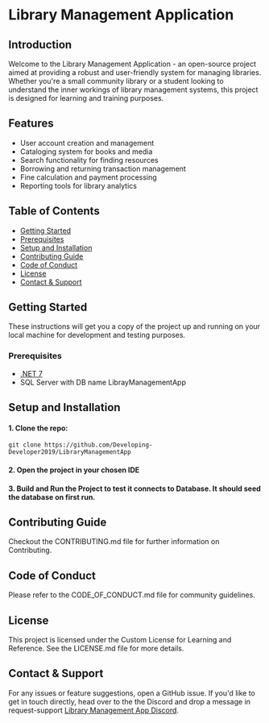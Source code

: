 # Library Management Application

## Introduction
Welcome to the Library Management Application - an open-source project aimed at providing a robust and user-friendly system for managing libraries. Whether you're a small community library or a student looking to understand the inner workings of library management systems, this project is designed for learning and training purposes.

## Features
- User account creation and management
- Cataloging system for books and media
- Search functionality for finding resources
- Borrowing and returning transaction management
- Fine calculation and payment processing
- Reporting tools for library analytics

## Table of Contents
- [Getting Started](#getting-started)
- [Prerequisites](#prerequisites)
- [Setup and Installation](#setup-and-installation)
- [Contributing Guide](#contributing-guide)
- [Code of Conduct](#code-of-conduct)
- [License](#license)
- [Contact & Support](#contact--support)

## Getting Started
These instructions will get you a copy of the project up and running on your local machine for development and testing purposes.

### Prerequisites
- [.NET 7](https://dotnet.microsoft.com/en-us/download/dotnet/7.0)
- SQL Server with DB name LibrayManagementApp

## Setup and Installation

#### 1. Clone the repo:
   ```
   git clone https://github.com/Developing-Developer2019/LibraryManagementApp
   ```
#### 2. Open the project in your chosen IDE
#### 3. Build and Run the Project to test it connects to Database. It should seed the database on first run.

## Contributing Guide
Checkout the CONTRIBUTING.md file for further information on Contributing.

## Code of Conduct
Please refer to the CODE_OF_CONDUCT.md file for community guidelines.

## License
This project is licensed under the Custom License for Learning and Reference. See the LICENSE.md file for more details.

## Contact & Support
For any issues or feature suggestions, open a GitHub issue. If you'd like to get in touch directly, head over to the the Discord and drop a message in request-support [Library Management App Discord](https://discord.gg/rUj2q9Er).
